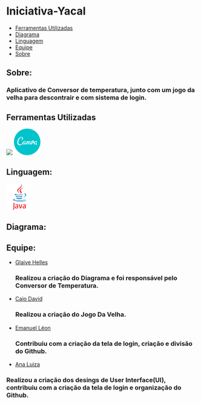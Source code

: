 # Iniciativa-Yacal


* [Ferramentas Utilizadas](#Ferramentas-Utilizadas)
* [Diagrama](#Diagrama)
* [Linguagem](#Linguagem)
* [Equipe](#Equipe)
* [Sobre](#Sobre)


## Sobre:
<h3>
  Aplicativo de Conversor de temperatura, junto com um jogo da velha para descontrair e com sistema de login.
</h3>


## Ferramentas Utilizadas 
<div>
  <img height="70m"src="https://raw.githubusercontent.com/gist/Elbston/8e17f523f8171c332b0817bf8e2054fe/raw/03a9a26dce710d5fd9ea829ba4d45ed2569ff962/netbeans.svg"/>
  <img height="70" src="https://raw.githubusercontent.com/devicons/devicon/55609aa5bd817ff167afce0d965585c92040787a/icons/canva/canva-original.svg"/>      
</div>


## Linguagem:
<div>
   <img height="70" src="https://raw.githubusercontent.com/devicons/devicon/55609aa5bd817ff167afce0d965585c92040787a/icons/java/java-original-wordmark.svg"/>
</div>


## Diagrama:


## Equipe:
- <a href = "https://github.com/glaivehBR">Glaive Helles</a>
  <h3> Realizou a criação do Diagrama e foi responsável pelo Conversor de Temperatura. </h3>
  
- <a href = "https://github.com/CaioDavid01">Caio David</a>
  <h3> Realizou a criação do Jogo Da Velha. </h3>
  
- <a href = "https://github.com/Leon-r9">Emanuel Léon</a>
  <h3> Contribuiu com a criação da tela de login, criação e divisão do Github. </h3>

- <a href = "https://github.com/luizamtro">Ana Luiza</a>
<h3> Realizou a criação dos desings de User Interface(UI), contribuiu com a criação da tela de login e organização do Github. </h3>
